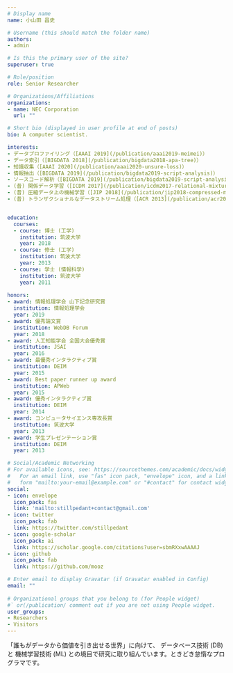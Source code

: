 ```yaml
---
# Display name
name: 小山田 昌史

# Username (this should match the folder name)
authors:
- admin

# Is this the primary user of the site?
superuser: true

# Role/position
role: Senior Researcher

# Organizations/Affiliations
organizations:
- name: NEC Corporation
  url: ""

# Short bio (displayed in user profile at end of posts)
bio: A computer scientist.

interests:
- データプロファイリング（[AAAI 2019](/publication/aaai2019-meimei)）
- データ索引（[BIGDATA 2018](/publication/bigdata2018-apa-tree)）
- 知識収集（[AAAI 2020](/publication/aaai2020-unsure-loss)）
- 情報抽出（[BIGDATA 2019](/publication/bigdata2019-script-analysis)）
- ソースコード解析（[BIGDATA 2019](/publication/bigdata2019-script-analysis)）
- (昔) 関係データ学習（[ICDM 2017](/publication/icdm2017-relational-mixture-of-experts), [PAKDD 2017](/publication/pakdd2017-topic-bi-clustering)）
- (昔) 圧縮データ上の機械学習（[JIP 2018](/publication/jip2018-compressed-machine-learning), [APWEB 2014](/publication/apweb2014-moarle)）
- (昔) トランザクショナルなデータストリーム処理（[ACR 2013](/publication/acr2013-transactional-stream), [SAC 2013](/publication/sac2013-transactional-stream)）


education:
  courses:
  - course: 博士 (工学)
    institution: 筑波大学
    year: 2018
  - course: 修士 (工学)
    institution: 筑波大学
    year: 2013
  - course: 学士 (情報科学)
    institution: 筑波大学
    year: 2011
  
honors:
- award: 情報処理学会 山下記念研究賞
  institution: 情報処理学会
  year: 2019
- award: 優秀論文賞
  institution: WebDB Forum
  year: 2018
- award: 人工知能学会 全国大会優秀賞
  institution: JSAI
  year: 2016
- award: 最優秀インタラクティブ賞
  institution: DEIM
  year: 2015
- award: Best paper runner up award
  institution: APWeb
  year: 2015
- award: 優秀インタラクティブ賞
  institution: DEIM
  year: 2014
- award: コンピュータサイエンス専攻長賞
  institution: 筑波大学
  year: 2013
- award: 学生プレゼンテーション賞
  institution: DEIM
  year: 2013

# Social/Academic Networking
# For available icons, see: https://sourcethemes.com/academic/docs/widgets/#icons
#   For an email link, use "fas" icon pack, "envelope" icon, and a link in the
#   form "mailto:your-email@example.com" or "#contact" for contact widget.
social:
- icon: envelope
  icon_pack: fas
  link: 'mailto:stillpedant+contact@gmail.com'
- icon: twitter
  icon_pack: fab
  link: https://twitter.com/stillpedant
- icon: google-scholar
  icon_pack: ai
  link: https://scholar.google.com/citations?user=sbmRXxwAAAAJ
- icon: github
  icon_pack: fab
  link: https://github.com/mooz

# Enter email to display Gravatar (if Gravatar enabled in Config)
email: ""
  
# Organizational groups that you belong to (for People widget)
#` or(/publication/ comment out if you are not using People widget.     Set this to `[]` or comment out if you are not using People widget.  )
user_groups:
- Researchers
- Visitors
---
```


「誰もがデータから価値を引き出せる世界」に向けて、
<i class="fas fa-database"></i> データベース技術 (DB) と
<i class="fas fa-brain"></i> 機械学習技術 (ML) との境目で研究に取り組んでいます。ときどき怠惰なプログラマです。
